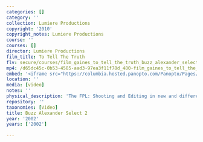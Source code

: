 ```yaml
---
categories: []
category: ''
collection: Lumiere Productions
copyright: '2010'
copyright_notes: Lumiere Productions
course: ''
courses: []
director: Lumiere Productions
film_title: To Tell The Truth
flv: secure/courses/film_gaines_to_tell_the_truth_buzz_alexander_select_2.flv
mp4: /d65dc45c-0b53-4585-aad3-97ea3f11f78d_480-film_gaines_to_tell_the_truth_buzz_alexander_select_2.mp4
embed: '<iframe src="https://columbia.hosted.panopto.com/Panopto/Pages/Embed.aspx?id=603883f6-b1b8-41a5-9e64-a95f01034a1f&v=1" width="720" height="405" style="padding: 0px; border: 1px solid #464646;" frameborder="0" allowfullscreen allow="autoplay"></iframe>'
location: ''
media: [video]
notes: ''
physical_description: 'The FPL: Shooting and Editing in new and different ways.'
repository: ''
taxonomies: [Video]
title: Buzz Alexander Select 2
year: '2002'
years: ['2002']

---
```

